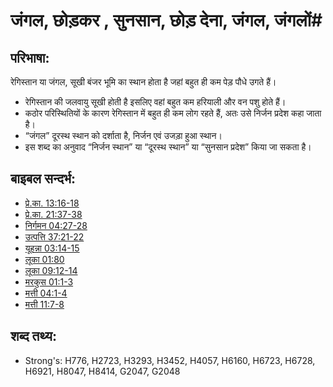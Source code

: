 # जंगल, छोड़कर , सुनसान, छोड़ देना, जंगल, जंगलों#

## परिभाषा: ##

रेगिस्तान या जंगल, सूखी बंजर भूमि का स्थान होता है जहां बहुत ही कम पेड़ पौधे उगते हैं।

* रेगिस्तान की जलवायु सूखी होती है इसलिए वहां बहुत कम हरियाली और वन पशु होते हैं।
* कठोर परिस्थितियों के कारण रेगिस्तान में बहुत ही कम लोग रहते हैं, अतः उसे निर्जन प्रदेश कहा जाता है।
* “जंगल” दूरस्थ स्थान को दर्शाता है, निर्जन एवं उजड़ा हुआ स्थान।
* इस शब्द का अनुवाद “निर्जन स्थान” या “दूरस्थ स्थान” या “सुनसान प्रदेश” किया जा सकता है।

## बाइबल सन्दर्भ: ##

* [प्रे.का. 13:16-18](rc://en/tn/help/act/13/16)
* [प्रे.का. 21:37-38](rc://en/tn/help/act/21/37)
* [निर्गमन 04:27-28](rc://en/tn/help/exo/04/27)
* [उत्पत्ति 37:21-22](rc://en/tn/help/gen/37/21)
* [यूहन्ना 03:14-15](rc://en/tn/help/jhn/03/14)
* [लूका 01:80](rc://en/tn/help/luk/01/80)
* [लूका 09:12-14](rc://en/tn/help/luk/09/12)
* [मरकुस 01:1-3](rc://en/tn/help/mrk/01/01)
* [मत्ती 04:1-4](rc://en/tn/help/mat/04/01)
* [मत्ती 11:7-8](rc://en/tn/help/mat/11/07)

## शब्द तथ्य: ##

* Strong's: H776, H2723, H3293, H3452, H4057, H6160, H6723, H6728, H6921, H8047, H8414, G2047, G2048
